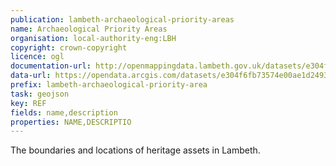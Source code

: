 ```yaml
---
publication: lambeth-archaeological-priority-areas
name: Archaeological Priority Areas
organisation: local-authority-eng:LBH
copyright: crown-copyright
licence: ogl
documentation-url: http://openmappingdata.lambeth.gov.uk/datasets/e304f6fb73574e00ae1d2493092f0d61_0
data-url: https://opendata.arcgis.com/datasets/e304f6fb73574e00ae1d2493092f0d61_0.geojson
prefix: lambeth-archaeological-priority-area
task: geojson
key: REF
fields: name,description
properties: NAME,DESCRIPTIO 
---
```


The boundaries and locations of heritage assets in Lambeth.
